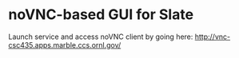 # noVNC-based GUI for Slate

Launch service and access noVNC client by going here:
http://vnc-csc435.apps.marble.ccs.ornl.gov/

